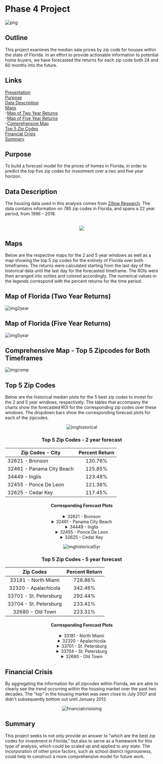 # Phase 4 Project
![png](https://www.phoenixfl.org/wp-content/uploads/2020/05/iStock-1069431162_1500w.jpg)

## Outline

This project examines the median sale prices by zip code for houses within the state of Florida. In an effort to provide actionable information to potential home buyers, we have forecasted the returns for each zip code both 24 and 60 months into the future. 

## Links

[Presentation](https://github.com/Nick-Kolowich/dsc-phase-4-project/blob/main/presentation/presentation.pdf)<br/>
[Purpose](README.md#Purpose) <br/>
[Data Description](README.md#Data-Description) <br/>
[Maps](README.md#Maps)<br/>
  -[Map of Two Year Returns](README.md#Map-of-Florida-(Two-Year-Returns)) <br/>
  -[Map of Five Year Returns](README.md#Map-of-Florida-(Five-Year-Returns)) <br/>
  -[Comprehensive Map](README.md#Comprehensive-Map---Top-5-Zipcodes-for-Both-Timeframes) <br/>
[Top 5 Zip Codes](README.md#Top-5-Zip-Codes) <br/>
[Financial Crisis](README.md#Financial-Crisis) <br/>
[Summary](README.md#Summary) <br/>

## Purpose
To build a forecast model for the prices of homes in Florida, in order to predict the top five zip codes for investment over a two and five year horizon.

## Data Description

The housing data used in this analysis comes from [Zillow Research](https://www.zillow.com/research/data/). The data contains information on 785 zip codes in Florida, and spans a 22 year period, from 1996 - 2018. <br/>
<br/>
<p align="center">
  <a href="https://www.zillow.com/research/data/" title="Zillow Research">
    <img src="http://filecache.mediaroom.com/mr5mr_zillow/204622/Zillow_Wordmark_Blue_RGB.jpg" />
  </a>
</p>

## Maps

Below are the respective maps for the 2 and 5 year windows as well as a map showing the top 5 zip codes for the entirety of Florida over both timeframes. The returns were calculated starting from the last day of the historical data  until the last day for the forecasted timeframe. The ROIs were then arranged into octiles and colored accordingly. The numerical values in the legends correspond with the percent returns for the time period.

## Map of Florida (Two Year Returns)

![img2year](https://github.com/Nick-Kolowich/dsc-phase-4-project/blob/main/images/map%20-%202%20year.png)

## Map of Florida (Five Year Returns)
    
![img5year](https://github.com/Nick-Kolowich/dsc-phase-4-project/blob/main/images/map%20-%205%20year.png)

## Comprehensive Map - Top 5 Zipcodes for Both Timeframes

![imgcomp](https://github.com/Nick-Kolowich/dsc-phase-4-project/blob/main/images/map%20-%20comprehensive.png)

## Top 5 Zip Codes

Below are the historical median plots for the 5 best zip codes to invest for the 2 and 5 year windows, respectively. The tables that accompany the charts show the forecasted ROI for the corresponding zip codes over these windows. The dropdown bars show the corresponding forecast plots for each of the zipcodes.

<div align="center">

![imghistorical](https://github.com/Nick-Kolowich/dsc-phase-4-project/blob/main/images/2%20year%20historical%20trend.png)
  
<h3> Top 5 Zip Codes - 2 year forecast </h3>

| Zip Codes - City | Percent Return|
| ---------------- | :--------------: |
| 32621 - Bronson | 130.76% | 
| 32461 - Panama City Beach | 125.85% |
| 34449 - Inglis | 123.48% |
| 32455 - Ponce De Leon | 121.36% |
| 32625 - Cedar Key| 117.45% |

    
  <h4> Corresponding Forecast Plots </h4>
  
  <details>
  <summary> 32621 - Bronson </summary>
  
  ![32621](https://github.com/Nick-Kolowich/dsc-phase-4-project/blob/main/images/2%20year%20-%2032621.png)
  
  </details>
  <details>
  <summary> 32461 - Panama City Beach </summary>
  
  ![32461](https://github.com/Nick-Kolowich/dsc-phase-4-project/blob/main/images/2%20year%20-%2032461.png)
  
  </details>
  <details>
  <summary> 34449 - Inglis </summary>
  
  ![34449](https://github.com/Nick-Kolowich/dsc-phase-4-project/blob/main/images/2%20year%20-%2034449.png)
  
  </details>
  <details>
  <summary> 32455 - Ponce De Leon </summary>
  
  ![32455](https://github.com/Nick-Kolowich/dsc-phase-4-project/blob/main/images/2%20year%20-%2032455.png)
  
  </details>
  <details>
  <summary> 32625 - Cedar Key </summary>
  
  ![32625](https://github.com/Nick-Kolowich/dsc-phase-4-project/blob/main/images/2%20year%20-%2032625.png)
  
  </details> 

</details>
  </div> 

<div align="center">
  
![imghistorical5yr](https://github.com/Nick-Kolowich/dsc-phase-4-project/blob/main/images/5%20year%20historical%20trend.png)  
  
<h3> Top 5 Zip Codes - 5 year forecast </h3>

| Zip Codes| Percent Return|
| :-------------: | :-------------: |
| 33181 - North Miami | 728.86% |
| 32320 - Apalachicola| 342.46% | 
| 33701 - St. Petersburg| 292.44% |
| 33704 - St. Petersburg| 233.41% |
| 32680 - Old Town| 223.31% |
    
 <h4> Corresponding Forecast Plots </h4>
 
 <details>
  <summary> 33181 - North Miami </summary>
  
  ![33181](https://github.com/Nick-Kolowich/dsc-phase-4-project/blob/main/images/5%20year%20-%2033181.png)
  
  </details>
  <details>
  <summary> 32320 - Apalachicola </summary>
  
  ![32320](https://github.com/Nick-Kolowich/dsc-phase-4-project/blob/main/images/5%20year%20-%2032320.png)
  
  </details>
  <details>
  <summary> 33701 - St. Petersburg </summary>
  
  ![33701](https://github.com/Nick-Kolowich/dsc-phase-4-project/blob/main/images/5%20year%20-%2033701.png)
  
  </details>
  <details>
  <summary> 33704 - St. Petersburg </summary>
  
  ![33704](https://github.com/Nick-Kolowich/dsc-phase-4-project/blob/main/images/5%20year%20-%2033704.png)
  
  </details>
  <details>
  <summary> 32680 - Old Town </summary>
  
  ![32680](https://github.com/Nick-Kolowich/dsc-phase-4-project/blob/main/images/5%20year%20-%2032680.png)
  
  </details>
    </div> 

## Financial Crisis

By aggregating the information for all zipcodes within Florida, we are able to clearly see the trend occurring within the housing market over the past two decades. The "top" in the housing market was seen close to July 2007 and didn't subsequently bottom out until January 2012.

<div align="center">
  
![financialcrisisimg](https://github.com/Nick-Kolowich/dsc-phase-4-project/blob/main/images/financial%20crisis.png)

</div>

## Summary

This project seeks to not only provide an answer to "which are the best zip codes for investment in Florida," but also to serve as a framework for this type of analysis, which could be scaled up and applied to any state. The incorporation of other price factors, such as school district rigorousness, could help to construct a more comprehensive model for future work.<br/>

